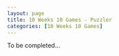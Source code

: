 ```yaml
---
layout: page
title: 10 Weeks 10 Games - Puzzler
categories: [10 Weeks 10 Games]
---
```

To be completed...